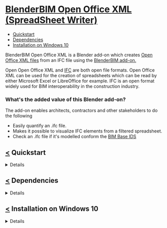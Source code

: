 # [BlenderBIM Open Office XML (SpreadSheet Writer)](#start)
<a name="start"/>

- [Quickstart](#quick_start)
- [Dependencies](#dependencies)
- [Installation on Windows 10](#installation_on_windows_10)

BlenderBIM Open Office XML is a Blender add-on which creates [Open Office XML files](https://en.wikipedia.org/wiki/Office_Open_XML) from an IFC file using the [BlenderBIM add-on.](https://blenderbim.org/) 

Open Open Office XML and [IFC](https://www.buildingsmart.org/standards/bsi-standards/industry-foundation-classes/) are both open file formats. Open Office XML can be used for the creation of spreadsheets which can be read by either Microsoft Excel or LibreOffice for example.
IFC is an open format widely used for BIM interoperability in the construction industry. 

### What's the added value of this Blender add-on?
The add-on enables architects, contractors and other stakeholders to do the following
- Easily quantify an .ifc file. 
- Makes it possible to visualize IFC elements from a filtered spreadsheet.
- Check an .ifc file if it's modelled conform the [BIM Base IDS](https://www.bimloket.nl//documents/BIM-ILS_infographicA4_2020_UK_021.pdf)



## [<](#start) Quickstart
<a name="quick_start"/>
<details><summary>See answer</summary>
<p>
  
### 1. Import an .ifc file using the BlenderBIM add-on and check what you would like to export and click the button 'Write IFC data to .xlsx'. It writes each IFC element to a row.  
In this example I used this freely available sample [model](https://github.com/jakob-beetz/DataSetSchependomlaan).

![alt text](https://github.com/C-Claus/BlenderScripts/blob/master/BlenderBIMOpenOfficeXML/images/00_Blender.png)

### 2. Filter the file using LibreOffice or Microsoft Excel and save it.

The filtered spreadsheet in [LibreOffice](https://www.libreoffice.org/)
![alt text](https://github.com/C-Claus/BlenderScripts/blob/master/BlenderBIMOpenOfficeXML/images/01_filtered_openoffice_libre.png)

The filtered spreadsheet in Microsoft Excel
![alt text](https://github.com/C-Claus/BlenderScripts/blob/master/BlenderBIMOpenOfficeXML/images/01_filtered_openoffice_excel.png)

### 3. Click the 'Filter IFC elements' button to show what you filtered.
Leave the saved spreadsheet open to show the IFC elements, with the button 'Open .xlsx file' it's possible to open previously exported IFC files which correspond with that IFC file.
![alt text](https://github.com/C-Claus/BlenderScripts/blob/master/BlenderBIMOpenOfficeXML/images/03_filtered_openoffice_libre_blender.png)

</p>
</details>


## [<](#start) Dependencies
<a name="dependencies"/>
<details>
<p>


The BlenderBIM has been developed and tested with the following dependecies on Windows 10. BlenderBIM needs to be installed first for this add-on works.

module/software | version
---- | -----
Blender | 2.93 & 3.0.0
blenderbim add-on | 0.211117
pandas | 1.3.5
xlsxwriter | 3.0.2
openpyxl | 3.0.9
ifcopenshell | comes with the BlenderBIM add-on

</p>
</details>

## [<](#start) Installation on Windows 10
<a name="installation_on_windows_10"/>
<details>
<p>

### 1.  Open Blender as Administrator
![alt_text](https://github.com/C-Claus/BlenderScripts/blob/master/BlenderBIMOpenOfficeXML/images/00_install/00_run_blender_as_administrator.png)

### 2.  Open the scripting tab in Blender
![alt_text](https://github.com/C-Claus/BlenderScripts/blob/master/BlenderBIMOpenOfficeXML/images/00_install/01_open_Scripting_tab.png)

### 3.  Open the python file which installs the necessary modules, you can this python script [here](https://github.com/C-Claus/BlenderScripts/blob/master/BlenderBIMOpenOfficeXML/Blender_install_modules.py)
![alt_text](https://github.com/C-Claus/BlenderScripts/blob/master/BlenderBIMOpenOfficeXML/images/00_install/02_open_file.png)

### 4. Your Blender now should look like this
![alt_text](https://github.com/C-Claus/BlenderScripts/blob/master/BlenderBIMOpenOfficeXML/images/00_install/03_scripting_file_opened.png)

### 5. Toggle the System Console to see what the script is doing
![alt_text](https://github.com/C-Claus/BlenderScripts/blob/master/BlenderBIMOpenOfficeXML/images/00_install/04_toggle_the_system_console.png)


### 6. Run the script, the script downloads three modules from the internet which the add-on needs, [pandas](https://pandas.pydata.org/), [xlsxwriter](https://xlsxwriter.readthedocs.io/) [and openpyxl](https://openpyxl.readthedocs.io/en/stable/).
![alt_text](https://github.com/C-Claus/BlenderScripts/blob/master/BlenderBIMOpenOfficeXML/images/00_install/06_run_the_script_by_pressing_the_play_button.png)


### 7. Take a look at the System console to see if the downloads succeeded, if you get a ```PermissionError: [WinError5] Acces is denied``` it means Blender has no Administrator rights or you are using Blender from a user account. In my case I already installed the modules.
![alt_text](https://github.com/C-Claus/BlenderScripts/blob/master/BlenderBIMOpenOfficeXML/images/00_install/07_feedback_console.png)

### 8. Click on the Layout tab in Blender
![alt_text](https://github.com/C-Claus/BlenderScripts/blob/master/BlenderBIMOpenOfficeXML/images/00_install/08_click_on_the_layout_tab.png)

### 9. Go to Edit -> Preferences
![alt_text](https://github.com/C-Claus/BlenderScripts/blob/master/BlenderBIMOpenOfficeXML/images/00_install/09_go_to_edit_preferences.png)

### 10. Go to Add-ons -> Install
![alt_text](https://github.com/C-Claus/BlenderScripts/blob/master/BlenderBIMOpenOfficeXML/images/00_install/10_click_install.png)


### 11. Open the .zip file. You can find this zip file [here](https://github.com/C-Claus/BlenderScripts/blob/master/BlenderBIMOpenOfficeXML/BlenderBIMOpenOfficeXML.zip).
![alt_text](https://github.com/C-Claus/BlenderScripts/blob/master/BlenderBIMOpenOfficeXML/images/00_install/11_open_the_zip.png)

### 12. Search the Add-on and enabled it by checking it.
![alt_text](https://github.com/C-Claus/BlenderScripts/blob/master/BlenderBIMOpenOfficeXML/images/00_install/12_add_on_enabled.png)


### 13. Click ```N```, you should see the add-on under the ```Tools``` tab in Blender
![alt_text](https://github.com/C-Claus/BlenderScripts/blob/master/BlenderBIMOpenOfficeXML/images/00_install/13_under_the_tools_tab.png)

 </p>
</details>
